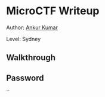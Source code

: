 # MicroCTF Writeup


Author: [Ankur Kumar](https://github.com/awsoankur) 

Level: Sydney

## Walkthrough


## Password
``
